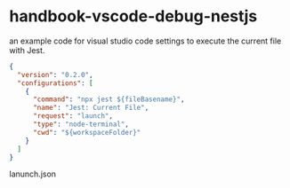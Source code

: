 # handbook-vscode-debug-nestjs

an example code for visual studio code settings to execute the current file with Jest.

```json
{
  "version": "0.2.0",
  "configurations": [
    {
      "command": "npx jest ${fileBasename}",
      "name": "Jest: Current File",
      "request": "launch",
      "type": "node-terminal",
      "cwd": "${workspaceFolder}"
    }
  ]
}
```

lanunch.json
